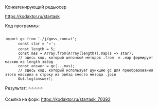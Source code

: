 Конкатенирующий редьюсер

<https://kodaktor.ru/startask>

Код программы:
<pre><code>
import gc from './j/goss_concat';
      const star = '⭐️';
      const length = 5;
      const mas = Array.from(Array(length)).map(s => star);
      // здесь код, который цепочкой методов .from  и .map формирует массив из length звёзд
      const answer = gc(...mas);
      // здесь код, который использует функцию gc для преобразования этого массива в строку из звёзд вместо метода .join
      Out.log(answer);
</code></pre>

Результат: ⭐️⭐️⭐️⭐️⭐️

Ссылка на форк: <https://kodaktor.ru/startask_70392>
